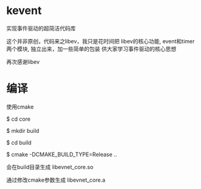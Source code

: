 # kevent
实现事件驱动的超简洁代码库

这个并非原创，代码来之libev，我只是花时间把
libev的核心功能, event和timer两个模块, 独立出来，加一些简单的包装
供大家学习事件驱动的核心思想

再次感谢libev

# 编译
使用cmake

$ cd core

$ mkdir build

$ cd build

$ cmake -DCMAKE_BUILD_TYPE=Release ..

会在build目录生成 libevnet_core.so

通过修改cmake参数生成 libevnet_core.a

